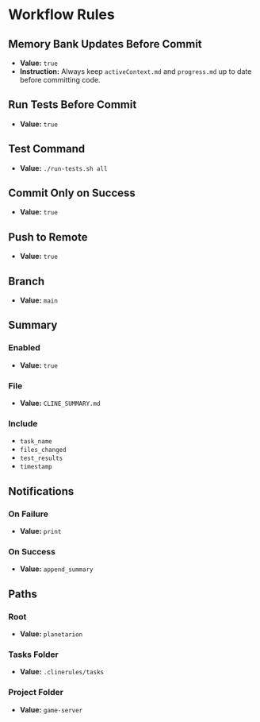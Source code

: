 # Workflow Rules

## Memory Bank Updates Before Commit
- **Value:** `true`
- **Instruction:** Always keep `activeContext.md` and `progress.md` up to date before committing code.

## Run Tests Before Commit
- **Value:** `true`

## Test Command
- **Value:** `./run-tests.sh all`

## Commit Only on Success
- **Value:** `true`

## Push to Remote
- **Value:** `true`

## Branch
- **Value:** `main`

## Summary
### Enabled
- **Value:** `true`

### File
- **Value:** `CLINE_SUMMARY.md`

### Include
- `task_name`
- `files_changed`
- `test_results`
- `timestamp`

## Notifications
### On Failure
- **Value:** `print`

### On Success
- **Value:** `append_summary`

## Paths
### Root
- **Value:** `planetarion`

### Tasks Folder
- **Value:** `.clinerules/tasks`

### Project Folder
- **Value:** `game-server`
